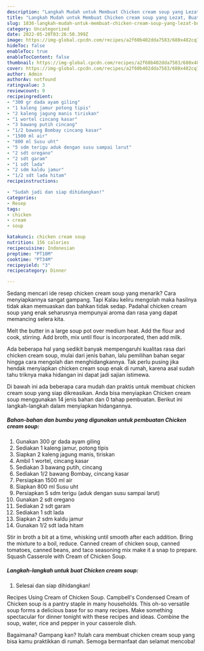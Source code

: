 ```yaml
---
description: "Langkah Mudah untuk Membuat Chicken cream soup yang Lezat, Buat Buka Puasa Lezat"
title: "Langkah Mudah untuk Membuat Chicken cream soup yang Lezat, Buat Buka Puasa Lezat"
slug: 1836-langkah-mudah-untuk-membuat-chicken-cream-soup-yang-lezat-buat-buka-puasa-lezat
category: Uncategorized
date: 2022-05-20T03:26:50.399Z
image: https://img-global.cpcdn.com/recipes/a2f60b402dda7583/680x482cq70/chicken-cream-soup-foto-resep-utama.jpg
hideToc: false
enableToc: true
enableTocContent: false
thumbnail: https://img-global.cpcdn.com/recipes/a2f60b402dda7583/680x482cq70/chicken-cream-soup-foto-resep-utama.jpg
cover: https://img-global.cpcdn.com/recipes/a2f60b402dda7583/680x482cq70/chicken-cream-soup-foto-resep-utama.jpg
author: Admin
authorAv: notfound
ratingvalue: 3
reviewcount: 9
recipeingredient:
- "300 gr dada ayam giling"
- "1 kaleng jamur potong tipis"
- "2 kaleng jagung manis tiriskan"
- "1 wortel cincang kasar"
- "3 bawang putih cincang"
- "1/2 bawang Bombay cincang kasar"
- "1500 ml air"
- "800 ml Susu uht"
- "5 sdm terigu aduk dengan susu sampai larut"
- "2 sdt oregano"
- "2 sdt garam"
- "1 sdt lada"
- "2 sdm kaldu jamur"
- "1/2 sdt lada hitam"
recipeinstructions:

- "Sudah jadi dan siap dihidangkan!"
categories:
- Resep
tags:
- chicken
- cream
- soup

katakunci: chicken cream soup 
nutrition: 156 calories
recipecuisine: Indonesian
preptime: "PT10M"
cooktime: "PT34M"
recipeyield: "3"
recipecategory: Dinner

---
```



Sedang mencari ide resep chicken cream soup yang menarik? Cara menyiapkannya sangat gampang. Tapi Kalau keliru mengolah maka hasilnya tidak akan memuaskan dan bahkan tidak sedap. Padahal chicken cream soup yang enak seharusnya mempunyai aroma dan rasa yang dapat memancing selera kita.


Melt the butter in a large soup pot over medium heat. Add the flour and cook, stirring. Add broth, mix until flour is incorporated, then add milk.

Ada beberapa hal yang sedikit banyak mempengaruhi kualitas rasa dari chicken cream soup, mulai dari jenis bahan, lalu pemilihan bahan segar hingga cara mengolah dan menghidangkannya. Tak perlu pusing jika hendak menyiapkan chicken cream soup enak di rumah, karena asal sudah tahu triknya maka hidangan ini dapat jadi sajian istimewa.


Di bawah ini ada beberapa cara mudah dan praktis untuk membuat chicken cream soup yang siap dikreasikan. Anda bisa menyiapkan Chicken cream soup menggunakan 14 jenis bahan dan 0 tahap pembuatan. Berikut ini langkah-langkah dalam menyiapkan hidangannya.

<!--inarticleads1-->

##### Bahan-bahan dan bumbu yang digunakan untuk pembuatan Chicken cream soup:

1. Gunakan 300 gr dada ayam giling
1. Sediakan 1 kaleng jamur, potong tipis
1. Siapkan 2 kaleng jagung manis, tiriskan
1. Ambil 1 wortel, cincang kasar
1. Sediakan 3 bawang putih, cincang
1. Sediakan 1/2 bawang Bombay, cincang kasar
1. Persiapkan 1500 ml air
1. Siapkan 800 ml Susu uht
1. Persiapkan 5 sdm terigu (aduk dengan susu sampai larut)
1. Gunakan 2 sdt oregano
1. Sediakan 2 sdt garam
1. Sediakan 1 sdt lada
1. Siapkan 2 sdm kaldu jamur
1. Gunakan 1/2 sdt lada hitam


Stir in broth a bit at a time, whisking until smooth after each addition. Bring the mixture to a boil, reduce. Canned cream of chicken soup, canned tomatoes, canned beans, and taco seasoning mix make it a snap to prepare. Squash Casserole with Cream of Chicken Soup. 

<!--inarticleads2-->

##### Langkah-langkah untuk buat Chicken cream soup:


1. Selesai dan siap dihidangkan!

Recipes Using Cream of Chicken Soup. Campbell&#39;s Condensed Cream of Chicken soup is a pantry staple in many households. This oh-so versatile soup forms a delicious base for so many recipes. Make something spectacular for dinner tonight with these recipes and ideas. Combine the soup, water, rice and pepper in your casserole dish. 

Bagaimana? Gampang kan? Itulah cara membuat chicken cream soup yang bisa kamu praktikkan di rumah. Semoga bermanfaat dan selamat mencoba!
